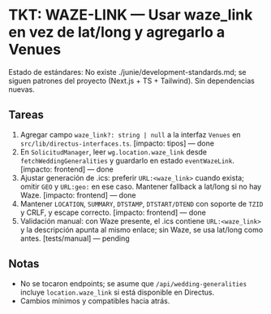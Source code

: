 # TKT: WAZE-LINK — Usar waze_link en vez de lat/long y agregarlo a Venues

Estado de estándares: No existe ./junie/development-standards.md; se siguen patrones del proyecto (Next.js + TS + Tailwind). Sin dependencias nuevas.

## Tareas
1. Agregar campo `waze_link?: string | null` a la interfaz `Venues` en `src/lib/directus-interfaces.ts`. [impacto: tipos] — done
2. En `SolicitudManager`, leer `wg.location.waze_link` desde `fetchWeddingGeneralities` y guardarlo en estado `eventWazeLink`. [impacto: frontend] — done
3. Ajustar generación de .ics: preferir `URL:<waze_link>` cuando exista; omitir `GEO` y `URL:geo:` en ese caso. Mantener fallback a lat/long si no hay Waze. [impacto: frontend] — done
4. Mantener `LOCATION`, `SUMMARY`, `DTSTAMP`, `DTSTART/DTEND` con soporte de `TZID` y CRLF, y escape correcto. [impacto: frontend] — done
5. Validación manual: con Waze presente, el .ics contiene `URL:<waze_link>` y la descripción apunta al mismo enlace; sin Waze, se usa lat/long como antes. [tests/manual] — pending

## Notas
- No se tocaron endpoints; se asume que `/api/wedding-generalities` incluye `location.waze_link` si está disponible en Directus.
- Cambios mínimos y compatibles hacia atrás.

